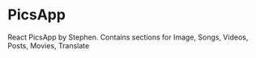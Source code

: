 # PicsApp
React PicsApp by Stephen. Contains sections for Image, Songs, Videos, Posts, Movies, Translate
